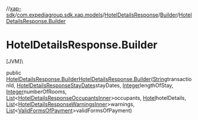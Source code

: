 //[xap-sdk](../../../../index.md)/[com.expediagroup.sdk.xap.models](../../index.md)/[HotelDetailsResponse](../index.md)/[Builder](index.md)/[HotelDetailsResponse.Builder](-hotel-details-response.-builder.md)

# HotelDetailsResponse.Builder

[JVM]\

public [HotelDetailsResponse.Builder](index.md)[HotelDetailsResponse.Builder](-hotel-details-response.-builder.md)([String](https://docs.oracle.com/javase/8/docs/api/java/lang/String.html)transactionId, [HotelDetailsResponseStayDates](../../-hotel-details-response-stay-dates/index.md)stayDates, [Integer](https://docs.oracle.com/javase/8/docs/api/java/lang/Integer.html)lengthOfStay, [Integer](https://docs.oracle.com/javase/8/docs/api/java/lang/Integer.html)numberOfRooms, [List](https://docs.oracle.com/javase/8/docs/api/java/util/List.html)&lt;[HotelDetailsResponseOccupantsInner](../../-hotel-details-response-occupants-inner/index.md)&gt;occupants, [Hotel](../../-hotel/index.md)hotelDetails, [List](https://docs.oracle.com/javase/8/docs/api/java/util/List.html)&lt;[HotelDetailsResponseWarningsInner](../../-hotel-details-response-warnings-inner/index.md)&gt;warnings, [List](https://docs.oracle.com/javase/8/docs/api/java/util/List.html)&lt;[ValidFormsOfPayment](../../-valid-forms-of-payment/index.md)&gt;validFormsOfPayment)

